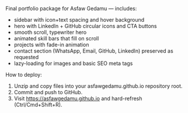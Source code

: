 Final portfolio package for Asfaw Gedamu — includes:
- sidebar with icon+text spacing and hover background
- hero with LinkedIn + GitHub circular icons and CTA buttons
- smooth scroll, typewriter hero
- animated skill bars that fill on scroll
- projects with fade-in animation
- contact section (WhatsApp, Email, GitHub, LinkedIn) preserved as requested
- lazy-loading for images and basic SEO meta tags

How to deploy:
1. Unzip and copy files into your asfawgedamu.github.io repository root.
2. Commit and push to GitHub.
3. Visit https://asfawgedamu.github.io and hard-refresh (Ctrl/Cmd+Shift+R).
